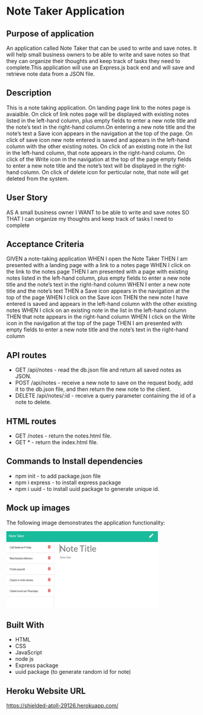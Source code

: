 # Note Taker Application

## Purpose of application
An application called Note Taker that can be used to write and save notes. It will help small business owners to be able to write and save notes so that they can organize their thoughts and keep track of tasks they need to complete.This application will use an Express.js back end and will save and retrieve note data from a JSON file. 

## Description
This is a note taking application. On landing page link to the notes page is avaialble. On click of link notes page will be displayed with existing notes listed in the left-hand column, plus empty fields to enter a new note title and the note’s text in the right-hand column.On entering a new note title and the note’s text a Save icon appears in the navigation at the top of the page. On click of save icon new note entered is saved and appears in the left-hand column with the other existing notes. On click of an existing note in the list in the left-hand column, that note appears in the right-hand column. On click of the Write icon in the navigation at the top of the page empty fields to enter a new note title and the note’s text will be displayed in the right-hand column. On click of delete icon for perticular note, that note will get deleted from the system.

## User Story
AS A small business owner
I WANT to be able to write and save notes
SO THAT I can organize my thoughts and keep track of tasks I need to complete

## Acceptance Criteria
GIVEN a note-taking application
WHEN I open the Note Taker
THEN I am presented with a landing page with a link to a notes page
WHEN I click on the link to the notes page
THEN I am presented with a page with existing notes listed in the left-hand column, plus empty fields to enter a new note title and the note’s text in the right-hand column
WHEN I enter a new note title and the note’s text
THEN a Save icon appears in the navigation at the top of the page
WHEN I click on the Save icon
THEN the new note I have entered is saved and appears in the left-hand column with the other existing notes
WHEN I click on an existing note in the list in the left-hand column
THEN that note appears in the right-hand column
WHEN I click on the Write icon in the navigation at the top of the page
THEN I am presented with empty fields to enter a new note title and the note’s text in the right-hand column

## API routes
* GET /api/notes - read the db.json file and return all saved notes as JSON.
* POST /api/notes - receive a new note to save on the request body, add it to the db.json file, and then return the new note to the client.
* DELETE /api/notes/:id - receive a query parameter containing the id of a note to delete.

## HTML routes
* GET /notes - return the notes.html file.
* GET * - return the index.html file.

## Commands to Install dependencies 
* npm init - to add package.json file
* npm i express - to install express package
* npm i uuid - to install uuid package to generate unique id.

## Mock up images
The following image demonstrates the application functionality:

<div>
    <img src="./public/assets/images/notes.png" width="400px"/> 
</div>

## Built With
* HTML
* CSS
* JavaScript
* node js
* Express package
* uuid package (to generate random id for note)

## Heroku Website URL
https://shielded-atoll-29126.herokuapp.com/